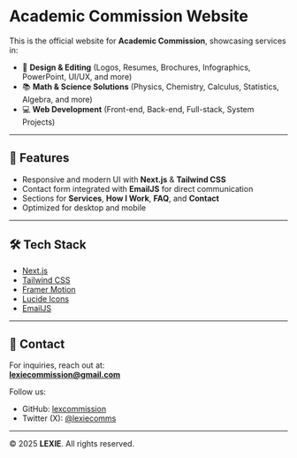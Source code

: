 # Academic Commission Website

This is the official website for **Academic Commission**, showcasing services in:

- 🎨 **Design & Editing** (Logos, Resumes, Brochures, Infographics, PowerPoint, UI/UX, and more)  
- 📚 **Math & Science Solutions** (Physics, Chemistry, Calculus, Statistics, Algebra, and more)  
- 💻 **Web Development** (Front-end, Back-end, Full-stack, System Projects)  

---

## 🚀 Features
- Responsive and modern UI with **Next.js** & **Tailwind CSS**  
- Contact form integrated with **EmailJS** for direct communication  
- Sections for **Services**, **How I Work**, **FAQ**, and **Contact**  
- Optimized for desktop and mobile  

---

## 🛠️ Tech Stack
- [Next.js](https://nextjs.org/)  
- [Tailwind CSS](https://tailwindcss.com/)  
- [Framer Motion](https://www.framer.com/motion/)  
- [Lucide Icons](https://lucide.dev/)  
- [EmailJS](https://www.emailjs.com/)  

---

## 📩 Contact
For inquiries, reach out at:  
**lexiecommission@gmail.com**  

Follow us:  
- GitHub: [lexcommission](https://github.com/lexcommission)  
- Twitter (X): [@lexiecomms](https://x.com/lexiecomms)  

---

© 2025 **LEXIE**. All rights reserved.
